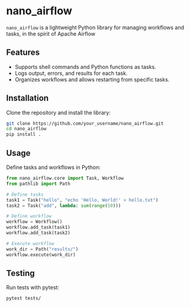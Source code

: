 # nano_airflow

`nano_airflow` is a lightweight Python library for managing workflows and tasks, in the spirit of Apache Airflow

## Features
- Supports shell commands and Python functions as tasks.
- Logs output, errors, and results for each task.
- Organizes workflows and allows restarting from specific tasks.

## Installation
Clone the repository and install the library:
```bash
git clone https://github.com/your_username/nano_airflow.git
cd nano_airflow
pip install .
```

## Usage
Define tasks and workflows in Python:

```python
from nano_airflow.core import Task, Workflow
from pathlib import Path

# Define tasks
task1 = Task("hello", "echo 'Hello, World!' > hello.txt")
task2 = Task("add", lambda: sum(range(10)))

# Define workflow
workflow = Workflow()
workflow.add_task(task1)
workflow.add_task(task2)

# Execute workflow
work_dir = Path("results/")
workflow.execute(work_dir)
```


## Testing
Run tests with pytest:

```bash
pytest tests/
```
